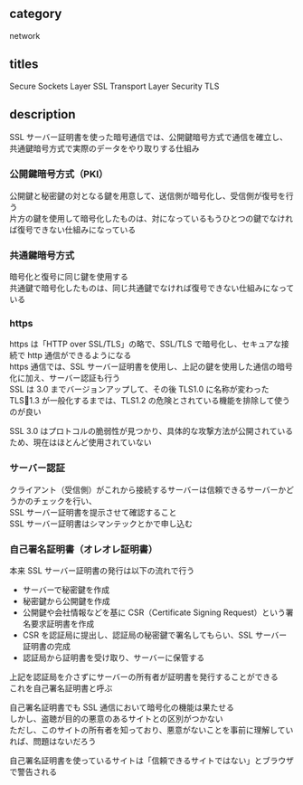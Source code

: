 ## category

network

## titles

Secure Sockets Layer
SSL
Transport Layer Security
TLS

## description

SSL サーバー証明書を使った暗号通信では、公開鍵暗号方式で通信を確立し、共通鍵暗号方式で実際のデータをやり取りする仕組み

### 公開鍵暗号方式（PKI）

公開鍵と秘密鍵の対となる鍵を用意して、送信側が暗号化し、受信側が復号を行う  
片方の鍵を使用して暗号化したものは、対になっているもうひとつの鍵でなければ復号できない仕組みになっている

### 共通鍵暗号方式

暗号化と復号に同じ鍵を使用する  
共通鍵で暗号化したものは、同じ共通鍵でなければ復号できない仕組みになっている

### https

https は「HTTP over SSL/TLS」の略で、SSL/TLS で暗号化し、セキュアな接続で http 通信ができるようになる  
https 通信では、SSL サーバー証明書を使用し、上記の鍵を使用した通信の暗号化に加え、サーバー認証も行う  
SSL は 3.0 までバージョンアップして、その後 TLS1.0 に名称が変わった  
TLS1.3 が一般化するまでは、TLS1.2 の危険とされている機能を排除して使うのが良い

SSL 3.0 はプロトコルの脆弱性が見つかり、具体的な攻撃方法が公開されているため、現在はほとんど使用されていない

### サーバー認証

クライアント（受信側）がこれから接続するサーバーは信頼できるサーバーかどうかのチェックを行い、  
SSL サーバー証明書を提示させて確認すること  
SSL サーバー証明書はシマンテックとかで申し込む

### 自己署名証明書（オレオレ証明書）

本来 SSL サーバー証明書の発行は以下の流れで行う

- サーバーで秘密鍵を作成
- 秘密鍵から公開鍵を作成
- 公開鍵や会社情報などを基に CSR（Certificate Signing Request）という署名要求証明書を作成
- CSR を認証局に提出し、認証局の秘密鍵で署名してもらい、SSL サーバー証明書の完成
- 認証局から証明書を受け取り、サーバーに保管する

上記を認証局を介さずにサーバーの所有者が証明書を発行することができる  
これを自己署名証明書と呼ぶ

自己署名証明書でも SSL 通信において暗号化の機能は果たせる  
しかし、盗聴が目的の悪意のあるサイトとの区別がつかない  
ただし、このサイトの所有者を知っており、悪意がないことを事前に理解していれば、問題はないだろう

自己署名証明書を使っているサイトは「信頼できるサイトではない」とブラウザで警告される
